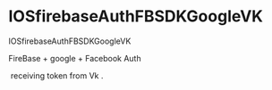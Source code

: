 # IOSfirebaseAuthFBSDKGoogleVK
IOSfirebaseAuthFBSDKGoogleVK
<p>FireBase + google + Facebook Auth</p>
<p> receiving token from Vk .</p>
